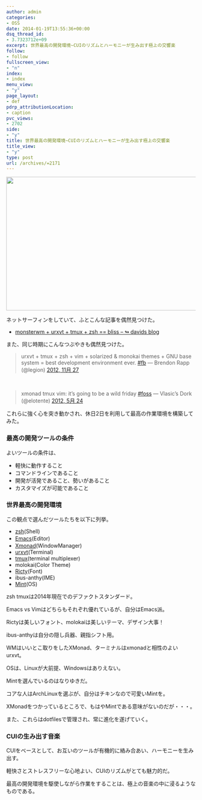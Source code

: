 ```yaml
---
author: admin
categories:
- OSS
date: 2014-01-19T13:55:36+00:00
dsq_thread_id:
- 3.7323712e+09
excerpt: 世界最高の開発環境~CUIのリズムとハーモニーが生み出す極上の交響楽
follow:
- follow
fullscreen_view:
- "n"
index:
- index
menu_view:
- "y"
page_layout:
- def
pdrp_attributionLocation:
- caption
pvc_views:
- 2702
side:
- "y"
title: 世界最高の開発環境~CUIのリズムとハーモニーが生み出す極上の交響楽
title_view:
- "y"
type: post
url: /archives/=2171
---
```


[<img src="https://lh3.googleusercontent.com/-2Ahk-P8iQ_Y/UtvGgmDlArI/AAAAAAAABAo/w1qqW-HRwL8/s640/2014-01-19-213500_1594x883_scrot.png" width="640" height="355" />][1]

ネットサーフィンをしていて、ふとこんな記事を偶然見つけた。

  * [monsterwm + urxvt + tmux + zsh == bliss &#8211; ↬ davids blog][2]

また、同じ時期にこんなつぶやきも偶然見つけた。

<blockquote class="twitter-tweet" lang="ja">
  <p>
    urxvt + tmux + zsh + vim + solarized & monokai themes + GNU base system = best development environment ever. <a href="https://twitter.com/search?q=%23fb&src=hash">#fb</a> — Brendon Rapp (@legion) <a href="https://twitter.com/legion/statuses/273530181845671936">2012, 11月 27</a>
  </p>
</blockquote>

&nbsp;

<blockquote class="twitter-tweet" lang="ja">
  <p>
    xmonad tmux vim: it&#8217;s going to be a wild friday <a href="https://twitter.com/search?q=%23foss&src=hash">#foss</a> — Vlasic&#8217;s Dork (@elotente) <a href="https://twitter.com/elotente/statuses/205709754138501120">2012, 5月 24</a>
  </p>
</blockquote>

これらに強く心を突き動かされ、休日2日を利用して最高の作業環境を構築してみた。

### 最高の開発ツールの条件

よいツールの条件は、

  * 軽快に動作すること
  * コマンドラインであること
  * 開発が活発であること、勢いがあること
  * カスタマイズが可能であること

### 世界最高の開発環境

この観点で選んだツールたちを以下に列挙。

  * [zsh][3](Shell)
  * <span style="line-height: 1.5em;"><a href="https://www.gnu.org/software/emacs/">Emacs</a>(Editor)</span>
  * [Xmonad][4](WindowManager)
  * [urxvt][5](Terminal)
  * [tmux][6](terminal multiplexer)
  * molokai(Color Theme)
  * [Ricty][7](Font)
  * ibus-anthy(IME)
  * [Mint][8](OS)

zsh tmuxは2014年現在でのデファクトスタンダード。
  
Emacs vs Vimはどちらもそれぞれ優れているが、自分はEmacs派。
  
Rictyは美しいフォント、molokaiは美しいテーマ、デザイン大事！
  
ibus-anthyは自分の隠し兵器、親指シフト用。
  
WMはいいとこ取りをしたXMonad、ターミナルはxmonadと相性のよいurxvt。

OSは、Linuxが大前提、Windowsはありえない。
  
Mintを選んでいるのはなりゆきだ。
  
コアな人はArchLinuxを選ぶが、自分はチキンなので可愛いMintを。
  
XMonadをつかっているところで、もはやMintである意味がないのだが・・・。

また、これらはdotfilesで管理され、常に進化を遂げていく。

### CUIの生み出す音楽

CUIをベースとして、お互いのツールが有機的に絡み合あい、ハーモニーを生み出す。
  
軽快さとストレスフリーな心地よい、CUIのリズムがとても魅力的だ。
  
最高の開発環境を駆使しながら作業をすることは、極上の音楽の中に浸るようなものである。

 [1]: https://picasaweb.google.com/lh/photo/DhuIKtzf9c3biSqgyHm7CzyD6hjDXGH6XyE6iLrzolo?feat=embedwebsite
 [2]: https://sicnarf.com/monsterwm-urxvt-tmux-zsh-bliss/
 [3]: https://www.zsh.org/
 [4]: https://xmonad.org/
 [5]: https://software.schmorp.de/pkg/rxvt-unicode.html
 [6]: https://tmux.sourceforge.net/
 [7]: https://save.sys.t.u-tokyo.ac.jp/~yusa/fonts/ricty.html
 [8]: https://www.linuxmint.com/